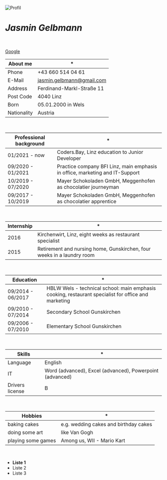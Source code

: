 ![Profil](.\Documents\Bewerbung_englisch/ME.jpg)

# _Jasmin Gelbmann_
<br/>

[Google](https://www.google.com/)

About me | *
--------------------|------------
Phone | +43 660 514 04 61
E-Mail | jasmin.gelbmann@gmail.com
Address | Ferdinand-Markl-Straße 11 
Post Code | 4040 Linz
Born | 05.01.2000 in Wels
Nationality | Austria
<br/>

Professional background | *
------------------|--------------------
01/2021 - now | Coders.Bay, Linz education to Junior Developer
09/2020 - 01/2021 | Practice company BFI Linz, main emphasis in office, marketing and IT-Support
10/2019 - 07/2020 | Mayer Schokoladen GmbH, Meggenhofen as chocolatier journeyman
09/2017 - 10/2019 | Mayer Schokoladen GmbH, Meggenhofen as chocolatier apprentice
<br/>

Internship | *
-------------|---------------
2016 | Kirchenwirt, Linz, eight weeks as restaurant specialist 
2015 | Retirement and nursing home, Gunskirchen, four weeks in a laundry room
<br/>

Education | *
----------------|-------------
09/2014 - 06/2017 | HBLW Wels - technical school: main emphasis cooking, restaurant specialist for office and marketing
09/2010 - 07/2014 | Secondary School Gunskirchen
09/2006 - 07/2010 | Elementary School Gunskirchen
<br/>

Skills | *
---------------|------------
Language | English
IT | Word (advanced), Excel (advanced), Powerpoint (advanced)
Drivers license | B
<br/>

Hobbies | *
------------|-----------
baking cakes | e.g. wedding cakes and birthday cakes
doing some art | like Van Gogh 
playing some games | Among us, WII - Mario Kart 
<br/>

* <b>Liste 1</b>
* Liste 2
* Liste 3
